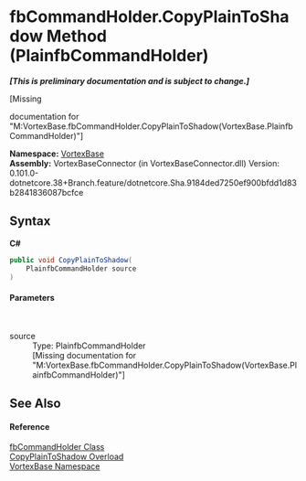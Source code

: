 # fbCommandHolder.CopyPlainToShadow Method (PlainfbCommandHolder)
 _**\[This is preliminary documentation and is subject to change.\]**_

\[Missing <summary> documentation for "M:VortexBase.fbCommandHolder.CopyPlainToShadow(VortexBase.PlainfbCommandHolder)"\]

**Namespace:**&nbsp;<a href="N_VortexBase.md">VortexBase</a><br />**Assembly:**&nbsp;VortexBaseConnector (in VortexBaseConnector.dll) Version: 0.101.0-dotnetcore.38+Branch.feature/dotnetcore.Sha.9184ded7250ef900bfdd1d83b2841836087bcfce

## Syntax

**C#**<br />
``` C#
public void CopyPlainToShadow(
	PlainfbCommandHolder source
)
```


#### Parameters
&nbsp;<dl><dt>source</dt><dd>Type: PlainfbCommandHolder<br />\[Missing <param name="source"/> documentation for "M:VortexBase.fbCommandHolder.CopyPlainToShadow(VortexBase.PlainfbCommandHolder)"\]</dd></dl>

## See Also


#### Reference
<a href="T_VortexBase_fbCommandHolder.md">fbCommandHolder Class</a><br /><a href="Overload_VortexBase_fbCommandHolder_CopyPlainToShadow.md">CopyPlainToShadow Overload</a><br /><a href="N_VortexBase.md">VortexBase Namespace</a><br />